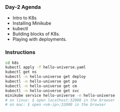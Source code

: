 ### Day-2 Agenda
* Intro to K8s
* Installing Minikube
* kubectl
* Building blocks of K8s.
* Playing with deployments.

### Instructions
```sh
cd k8s
kubectl apply -f hello-universe.yaml
kubectl get ns
kubectl -n hello-universe get deploy
kubectl -n hello-universe get po
kubectl -n hello-universe get cm
kubectl -n hello-universe get svc
minikube service hello-universe -n hello-universe
# on linux: $ open localhost:32000 in the browser
# on mac: $ open <vm-ip>:32000 in the browser
```
